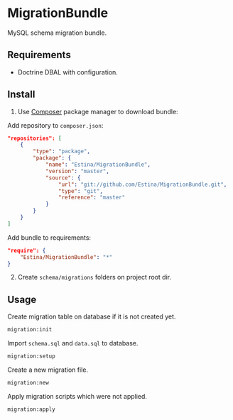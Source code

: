 MigrationBundle
===============

MySQL schema migration bundle.

Requirements
------------

* Doctrine DBAL with configuration.

Install
-------

1. Use [Composer](http://getcomposer.org/) package manager to download bundle:

Add repository to `composer.json`:

```json
"repositories": [
    {
        "type": "package",
        "package": {
            "name": "Estina/MigrationBundle",
            "version": "master",
            "source": {
                "url": "git://github.com/Estina/MigrationBundle.git",
                "type": "git",
                "reference": "master"
            }
        }
    }
]
```

Add bundle to requirements:

```json
"require": {
    "Estina/MigrationBundle": "*"
}
```

2. Create `schema/migrations` folders on project root dir.

Usage
-----

Create migration table on database if it is not created yet.
```sh
migration:init
```

Import `schema.sql` and `data.sql` to database.
```sh
migration:setup
```

Create a new migration file.
```sh
migration:new
```

Apply migration scripts which were not applied.
```sh
migration:apply
```
